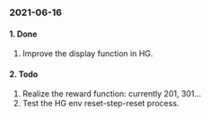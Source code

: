<!--
 * @Author: hanyu
 * @Date: 2021-06-15 10:34:08
 * @LastEditTime: 2021-06-15 10:49:23
 * @LastEditors: hanyu
 * @Description: work docs
 * @FilePath: /test_ppo/docs/work_docs.md
-->
### 2021-06-16
#### 1. Done
1. Improve the display function in HG.
#### 2. Todo
1. Realize the reward function: currently 201, 301...
2. Test the HG env reset-step-reset process.
